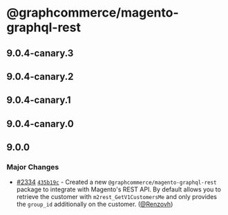 # @graphcommerce/magento-graphql-rest

## 9.0.4-canary.3

## 9.0.4-canary.2

## 9.0.4-canary.1

## 9.0.4-canary.0

## 9.0.0

### Major Changes

- [#2334](https://github.com/graphcommerce-org/graphcommerce/pull/2334) [`435b19c`](https://github.com/graphcommerce-org/graphcommerce/commit/435b19c951568a8f6b52d0f3fe4d9410ab6c1b86) - Created a new `@graphcommerce/magento-graphql-rest` package to integrate with Magento's REST API. By default allows you to retrieve the customer with `m2rest_GetV1CustomersMe` and only provides the `group_id` additionally on the customer. ([@Renzovh](https://github.com/Renzovh))

